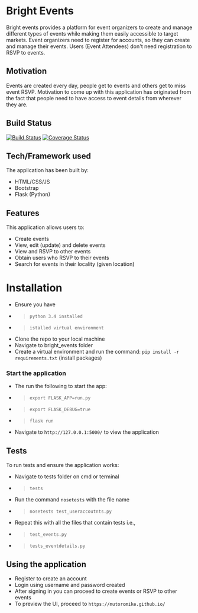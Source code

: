 # Bright Events

Bright events provides a platform for event organizers to create and manage different types of events while making them easily accessible to target markets.
Event organizers need to register for accounts, so they can create and manage their events.
Users (Event Attendees) don't need registration to RSVP to events.

## Motivation
Events are created every day, people get to events and others get to miss event RSVP. Motivation to come up with this
application has originated from the fact that people need to have access to event details from wherever they are.

## Build Status

[![Build Status](https://travis-ci.org/mutoromike/bright_events.svg?branch=develop)](https://travis-ci.org/mutoromike/bright_events)
[![Coverage Status](https://coveralls.io/repos/github/mutoromike/bright_events/badge.svg?branch=develop)](https://coveralls.io/github/mutoromike/bright_events?branch=develop)

## Tech/Framework used

The application has been built by:
- HTML/CSS/JS
- Bootstrap
- Flask (Python)

## Features

This application allows users to:
- Create events
- View, edit (update) and delete events
- View and RSVP to other events
- Obtain users who RSVP to their events
- Search for events in their locality (given location)

# Installation

- Ensure you have 
- > `python 3.4 installed`
- > `istalled virtual environment`
- Clone the repo to your local machine
- Navigate to bright_events folder
- Create a virtual environment and run the command: `pip install -r requirements.txt` (install packages)

### Start the application

- The run the following to start the app:
- > `export FLASK_APP=run.py`
- > `export FLASK_DEBUG=true`
- > `flask run`
- Navigate to `http://127.0.0.1:5000/` to view the application

## Tests

To run tests and ensure the application works:
- Navigate to tests folder on cmd or terminal
- > `tests`
- Run the command `nosetests` with the file name
- > `nosetests test_useraccoutnts.py`
- Repeat this with all the files that contain tests i.e.,
- > `test_events.py`
- > `tests_eventdetails.py`

## Using the application

- Register to create an account
- Login using username and password created
- After signing in you can proceed to create events or RSVP to other events
- To preview the UI, proceed to `https://mutoromike.github.io/`



